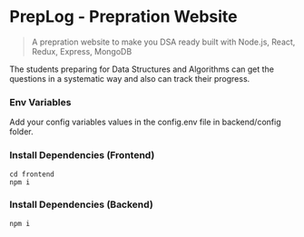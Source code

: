 # PrepLog - Prepration Website

> A prepration website to make you DSA ready built with Node.js, React, Redux, Express, MongoDB

The students preparing for Data Structures and Algorithms can get the questions in a systematic way and also can track their progress.

### Env Variables

Add your config variables values in the config.env file in backend/config folder.

### Install Dependencies (Frontend)

```
cd frontend
npm i
```

### Install Dependencies (Backend)

```
npm i
```
